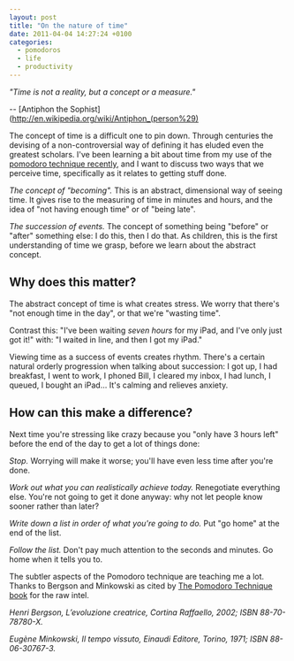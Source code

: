 ```yaml
---
layout: post
title: "On the nature of time"
date: 2011-04-04 14:27:24 +0100
categories:
  - pomodoros
  - life
  - productivity
---
```

<p><i>"Time is not a reality, but a concept or a measure."</i></p>

-- [Antiphon the Sophist](http://en.wikipedia.org/wiki/Antiphon_(person%29)

The concept of time is a difficult one to pin down. Through centuries the devising of a non-controversial way of defining it has eluded even the greatest scholars. I've been learning a bit about time from my use of the [pomodoro technique recently](/2011/03/pomodoros-done-hopefully-right), and I want to discuss two ways that we perceive time, specifically as it relates to getting stuff done.

*The concept of "becoming".* This is an abstract, dimensional way of seeing time. It gives rise to the measuring of time in minutes and hours, and the idea of "not having enough time" or of "being late".

*The succession of events.* The concept of something being "before" or "after" something else: I do this, then I do that. As children, this is the first understanding of time we grasp, before we learn about the abstract concept.

## Why does this matter?

The abstract concept of time is what creates stress. We worry that there's "not enough time in the day", or that we're "wasting time".

Contrast this: "I've been waiting _seven hours_ for my iPad, and I've only just got it!" with: "I waited in line, and then I got my iPad."

Viewing time as a success of events creates rhythm. There's a certain natural orderly progression when talking about succession: I got up, I had breakfast, I went to work, I phoned Bill, I cleared my inbox, I had lunch, I queued, I bought an iPad... It's calming and relieves anxiety.

## How can this make a difference?

Next time you're stressing like crazy because you "only have 3 hours left" before the end of the day to get a lot of things done:

*Stop.* Worrying will make it worse; you'll have even less time after you're done.

*Work out what you can realistically achieve today.* Renegotiate everything else. You're not going to get it done anyway: why not let people know sooner rather than later?

*Write down a list in order of what you're going to do.* Put "go home" at the end of the list.

*Follow the list.* Don't pay much attention to the seconds and minutes. Go home when it tells you to.

The subtler aspects of the Pomodoro technique are teaching me a lot. Thanks to Bergson and Minkowski as cited by [The Pomodoro Technique book](http://www.pomodorotechnique.com/) for the raw intel.

<p><i>Henri Bergson, L’evoluzione creatrice, Cortina Raffaello, 2002; ISBN 88-70-78780-X.</i></p>

<p><i>Eugène Minkowski, Il tempo vissuto, Einaudi Editore, Torino, 1971; ISBN 88-06-30767-3.</i></p>
